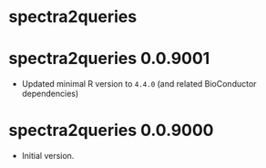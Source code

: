 # spectra2queries

# spectra2queries 0.0.9001

* Updated minimal R version to `4.4.0` (and related BioConductor dependencies)

# spectra2queries 0.0.9000

* Initial version.
